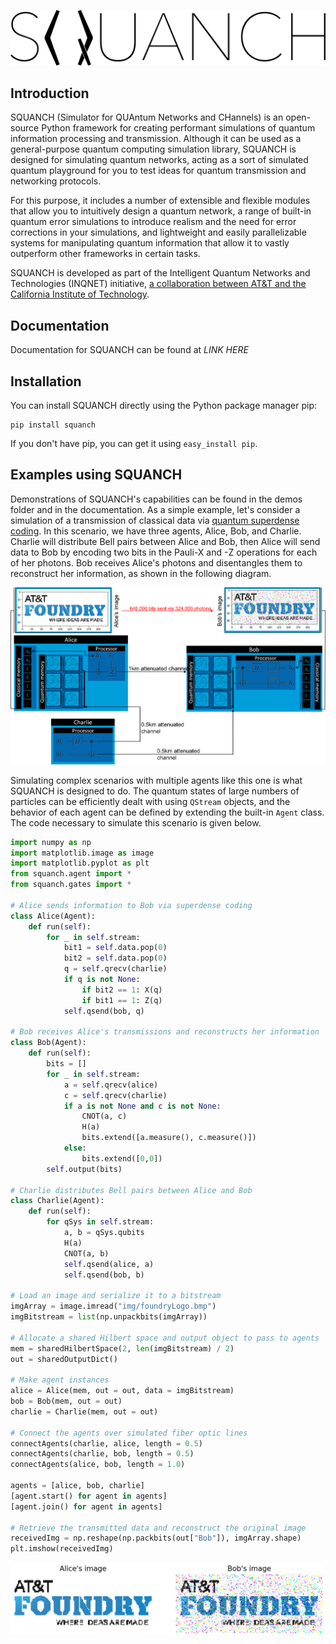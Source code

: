 ![](img/squanchLogo.png)


## Introduction 

SQUANCH (Simulator for QUAntum Networks and CHannels) is an open-source Python framework for creating performant 
simulations of quantum information processing and transmission. Although it can be used as a general-purpose quantum 
computing simulation library, SQUANCH is designed for simulating quantum networks, acting as a sort of simulated quantum 
playground for you to test ideas for quantum transmission and networking protocols. 

For this purpose, it includes a 
number of extensible and flexible modules that allow you to intuitively design a quantum network, a range of built-in 
quantum error simulations to introduce realism and the need for error corrections in your simulations, and lightweight 
and easily parallelizable systems for manipulating quantum information that allow it to vastly outperform other 
frameworks in certain tasks.

SQUANCH is developed as part of the Intelligent Quantum Networks and Technologies (INQNET) initiative, [a collaboration 
between AT&T and the California Institute of Technology](http://about.att.com/story/beyond_quantum_computing.html).

## Documentation

Documentation for SQUANCH can be found at *LINK HERE*

## Installation 

You can install SQUANCH directly using the Python package manager pip:

```
pip install squanch
```

If you don't have pip, you can get it using `easy_install pip`.

## Examples using SQUANCH

Demonstrations of SQUANCH's capabilities can be found in the demos folder and in the documentation. 
As a simple example, let's consider a simulation of
a transmission of classical data via [quantum superdense coding](https://en.wikipedia.org/wiki/Superdense_coding). In this
scenario, we have three agents, Alice, Bob, and Charlie. Charlie will distribute Bell pairs between Alice and Bob, then Alice will 
send data to Bob by encoding two bits in the Pauli-X and -Z operations for each of her photons. Bob receives Alice's photons and 
disentangles them to reconstruct her information, as shown in the following diagram.

![](img/superdenseABC.png)

Simulating complex scenarios with multiple agents like this one is what SQUANCH is designed to do. The quantum states of large
numbers of particles can be efficiently dealt with using `QStream` objects, and the behavior of each agent can be defined by 
extending the built-in `Agent` class. The code necessary to simulate this scenario is given below.

```python
import numpy as np
import matplotlib.image as image
import matplotlib.pyplot as plt
from squanch.agent import *
from squanch.gates import *

# Alice sends information to Bob via superdense coding
class Alice(Agent):
    def run(self):
        for _ in self.stream:
            bit1 = self.data.pop(0)
            bit2 = self.data.pop(0)
            q = self.qrecv(charlie)
            if q is not None:
                if bit2 == 1: X(q)
                if bit1 == 1: Z(q)
            self.qsend(bob, q)

# Bob receives Alice's transmissions and reconstructs her information
class Bob(Agent):
    def run(self):
        bits = []
        for _ in self.stream:
            a = self.qrecv(alice)
            c = self.qrecv(charlie)
            if a is not None and c is not None:
                CNOT(a, c)
                H(a)
                bits.extend([a.measure(), c.measure()])
            else:
                bits.extend([0,0])
        self.output(bits)

# Charlie distributes Bell pairs between Alice and Bob
class Charlie(Agent):
    def run(self):
        for qSys in self.stream:
            a, b = qSys.qubits
            H(a)
            CNOT(a, b)
            self.qsend(alice, a)
            self.qsend(bob, b)

# Load an image and serialize it to a bitstream
imgArray = image.imread("img/foundryLogo.bmp")
imgBitstream = list(np.unpackbits(imgArray))

# Allocate a shared Hilbert space and output object to pass to agents
mem = sharedHilbertSpace(2, len(imgBitstream) / 2)
out = sharedOutputDict()

# Make agent instances
alice = Alice(mem, out = out, data = imgBitstream)
bob = Bob(mem, out = out)
charlie = Charlie(mem, out = out)

# Connect the agents over simulated fiber optic lines
connectAgents(charlie, alice, length = 0.5)
connectAgents(charlie, bob, length = 0.5)
connectAgents(alice, bob, length = 1.0)

agents = [alice, bob, charlie]
[agent.start() for agent in agents]
[agent.join() for agent in agents]

# Retrieve the transmitted data and reconstruct the original image
receivedImg = np.reshape(np.packbits(out["Bob"]), imgArray.shape)
plt.imshow(receivedImg)
``` 

![Alice transmitting an image to Bob over 1km simulated fiber optic cable.](img/transmissionDemo.png)